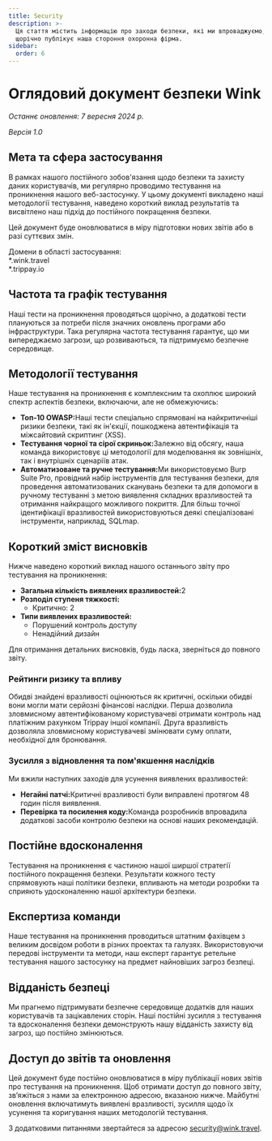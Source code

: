 ```yaml
---
title: Security
description: >-
  Ця стаття містить інформацію про заходи безпеки, які ми впроваджуємо, і які
  щорічно публікує наша стороння охоронна фірма.
sidebar:
  order: 6
---
```

# Оглядовий документ безпеки Wink

*Останнє оновлення: 7 вересня 2024 р.*

*Версія 1.0*

## Мета та сфера застосування

В рамках нашого постійного зобов'язання щодо безпеки та захисту даних користувачів, ми регулярно проводимо тестування на проникнення нашого веб-застосунку. У цьому документі викладено наші методології тестування, наведено короткий виклад результатів та висвітлено наш підхід до постійного покращення безпеки.

Цей документ буде оновлюватися в міру підготовки нових звітів або в разі суттєвих змін.

Домени в області застосування:\
\*.wink.travel\
\*.trippay.io

## Частота та графік тестування

Наші тести на проникнення проводяться щорічно, а додаткові тести плануються за потреби після значних оновлень програми або інфраструктури. Така регулярна частота тестування гарантує, що ми випереджаємо загрози, що розвиваються, та підтримуємо безпечне середовище.

## Методології тестування

Наше тестування на проникнення є комплексним та охоплює широкий спектр аспектів безпеки, включаючи, але не обмежуючись:

* **Топ-10 OWASP:**&#x41D;аші тести спеціально спрямовані на найкритичніші ризики безпеки, такі як ін'єкції, пошкоджена автентифікація та міжсайтовий скриптинг (XSS).
* **Тестування чорної та сірої скриньок:**&#x417;алежно від обсягу, наша команда використовує ці методології для моделювання як зовнішніх, так і внутрішніх сценаріїв атак.
* **Автоматизоване та ручне тестування:**&#x41C;и використовуємо Burp Suite Pro, провідний набір інструментів для тестування безпеки, для проведення автоматизованих сканувань безпеки та для допомоги в ручному тестуванні з метою виявлення складних вразливостей та отримання найкращого можливого покриття. Для більш точної ідентифікації вразливостей використовуються деякі спеціалізовані інструменти, наприклад, SQLmap.

## Короткий зміст висновків

Нижче наведено короткий виклад нашого останнього звіту про тестування на проникнення:

* **Загальна кількість виявлених вразливостей:**&#x32;
* **Розподіл ступеня тяжкості:**
  * Критично: 2
* **Типи виявлених вразливостей:**
  * Порушений контроль доступу
  * Ненадійний дизайн

Для отримання детальних висновків, будь ласка, зверніться до повного звіту.

### Рейтинги ризику та впливу

Обидві знайдені вразливості оцінюються як критичні, оскільки обидві вони могли мати серйозні фінансові наслідки. Перша дозволила зловмисному автентифікованому користувачеві отримати контроль над платіжним рахунком Trippay іншої компанії. Друга вразливість дозволяла зловмисному користувачеві змінювати суму оплати, необхідної для бронювання.

### Зусилля з відновлення та пом'якшення наслідків

Ми вжили наступних заходів для усунення виявлених вразливостей:

* **Негайні патчі:**&#x41A;ритичні вразливості були виправлені протягом 48 годин після виявлення.
* **Перевірка та посилення коду:**&#x41A;оманда розробників впровадила додаткові засоби контролю безпеки на основі наших рекомендацій.

## Постійне вдосконалення

Тестування на проникнення є частиною нашої ширшої стратегії постійного покращення безпеки. Результати кожного тесту спрямовують наші політики безпеки, впливають на методи розробки та сприяють удосконаленню нашої архітектури безпеки.

## Експертиза команди

Наше тестування на проникнення проводиться штатним фахівцем з великим досвідом роботи в різних проектах та галузях. Використовуючи передові інструменти та методи, наш експерт гарантує ретельне тестування нашого застосунку на предмет найновіших загроз безпеці.

## Відданість безпеці

Ми прагнемо підтримувати безпечне середовище додатків для наших користувачів та зацікавлених сторін. Наші постійні зусилля з тестування та вдосконалення безпеки демонструють нашу відданість захисту від загроз, що постійно змінюються.

## Доступ до звітів та оновлення

Цей документ буде постійно оновлюватися в міру публікації нових звітів про тестування на проникнення. Щоб отримати доступ до повного звіту, зв’яжіться з нами за електронною адресою, вказаною нижче. Майбутні оновлення включатимуть виявлені вразливості, зусилля щодо їх усунення та коригування наших методологій тестування.

З додатковими питаннями звертайтеся за адресою security@wink.travel.

